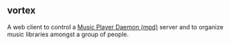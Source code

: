 ## vortex

A web client to control a [Music Player Daemon (mpd)](http://musicpd.org)
server and to organize music libraries amongst a group of people.
